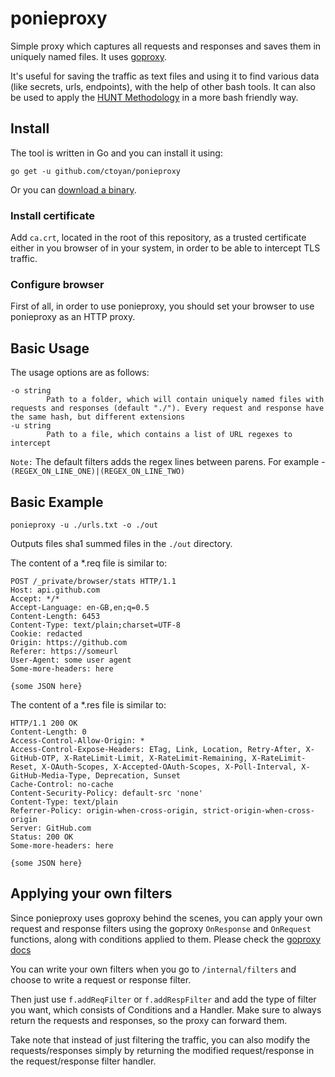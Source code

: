 # ponieproxy
Simple proxy which captures all requests and responses and saves them in uniquely named files.
It uses [goproxy](https://github.com/elazarl/goproxy).

It's useful for saving the traffic as text files and using it to find various data (like secrets, urls, endpoints), with the help of other bash tools.
It can also be used to apply the [HUNT Methodology](https://github.com/bugcrowd/HUNT) in a more bash friendly way.

## Install
The tool is written in Go and you can install it using:

```
go get -u github.com/ctoyan/ponieproxy
```

Or you can [download a binary](https://github.com/ctoyan/ponieproxy/releases).

### Install certificate
Add `ca.crt`, located in the root of this repository, as a trusted certificate either in you browser of in your system, in order to be able to intercept TLS traffic.

### Configure browser
First of all, in order to use ponieproxy, you should set your browser to use ponieproxy as an HTTP proxy.

## Basic Usage
The usage options are as follows:
```
-o string
    	Path to a folder, which will contain uniquely named files with requests and responses (default "./"). Every request and response have the same hash, but different extensions
-u string
    	Path to a file, which contains a list of URL regexes to intercept
```

`Note:` The default filters adds the regex lines between parens. For example - `(REGEX_ON_LINE_ONE)|(REGEX_ON_LINE_TWO)`

## Basic Example

`ponieproxy -u ./urls.txt -o ./out`

Outputs files sha1 summed files in the `./out` directory.

The content of a \*.req file is similar to:

```
POST /_private/browser/stats HTTP/1.1
Host: api.github.com
Accept: */*
Accept-Language: en-GB,en;q=0.5
Content-Length: 6453
Content-Type: text/plain;charset=UTF-8
Cookie: redacted
Origin: https://github.com
Referer: https://someurl
User-Agent: some user agent
Some-more-headers: here

{some JSON here}
```

The content of a \*.res file is similar to:

```
HTTP/1.1 200 OK
Content-Length: 0
Access-Control-Allow-Origin: *
Access-Control-Expose-Headers: ETag, Link, Location, Retry-After, X-GitHub-OTP, X-RateLimit-Limit, X-RateLimit-Remaining, X-RateLimit-Reset, X-OAuth-Scopes, X-Accepted-OAuth-Scopes, X-Poll-Interval, X-GitHub-Media-Type, Deprecation, Sunset
Cache-Control: no-cache
Content-Security-Policy: default-src 'none'
Content-Type: text/plain
Referrer-Policy: origin-when-cross-origin, strict-origin-when-cross-origin
Server: GitHub.com
Status: 200 OK
Some-more-headers: here

{some JSON here}
```

## Applying your own filters
Since ponieproxy uses goproxy behind the scenes, you can apply your own request and response filters using the goproxy `OnResponse` and `OnRequest` functions, along with conditions applied to them. Please check the [goproxy docs](https://godoc.org/gopkg.in/elazarl/goproxy.v1)

You can write your own filters when you go to `/internal/filters` and choose to write a request or response filter.

Then just use `f.addReqFilter` or `f.addRespFilter` and add the type of filter you want, which consists of Conditions and a Handler. Make sure to always return the requests and responses, so the proxy can forward them.

Take note that instead of just filtering the traffic, you can also modify the requests/responses simply by returning the modified request/response in the request/response filter handler.
